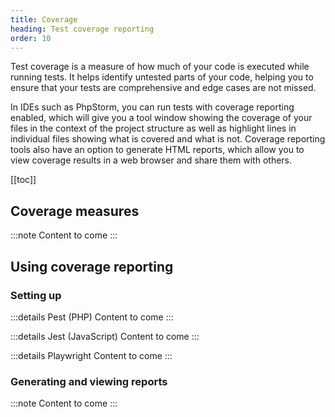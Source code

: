 ```yaml
---
title: Coverage
heading: Test coverage reporting
order: 10
---
```


Test coverage is a measure of how much of your code is executed while running tests. It helps identify untested parts of your code, helping you to ensure that your tests are comprehensive and edge cases are not missed.

In IDEs such as PhpStorm, you can run tests with coverage reporting enabled, which will give you a tool window showing the coverage of your files in the context of the project structure as well as highlight lines in individual files showing what is covered and what is not. Coverage reporting tools also have an option to generate HTML reports, which allow you to view coverage results in a web browser and share them with others.

[[toc]]

## Coverage measures

:::note
Content to come
:::

## Using coverage reporting

### Setting up

:::details Pest (PHP)
Content to come
:::

:::details Jest (JavaScript)
Content to come
:::

:::details Playwright
Content to come
:::


### Generating and viewing reports

:::note
Content to come
:::
